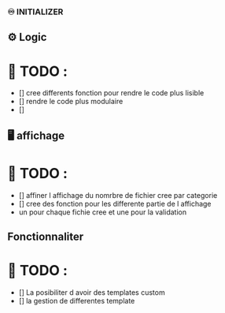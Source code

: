 ### ♾️ INITIALIZER
## ⚙️ Logic
# 🔧 TODO :
 - [] cree differents fonction pour rendre le code plus lisible
 - [] rendre le code plus modulaire
 - []

## 🖥️ affichage
# 🔧 TODO : 
 - [] affiner l affichage du nomrbre de fichier cree par categorie
 - [] cree des fonction pour les differente partie de l affichage
  - un pour chaque fichie cree et une pour la validation

## Fonctionnaliter
# 🔧 TODO : 
 - [] La posibiliter d avoir des templates custom
 - [] la gestion de differentes template